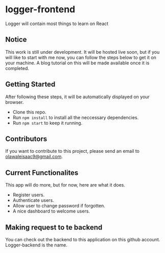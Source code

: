 # logger-frontend
Logger will contain most things to learn on React

## Notice
This work is still under development. It will be hosted live soon, but if you will like to start with me now, you can follow the steps below to get it on your machine. A blog tutorial on this will be made available once it is completed. 

## Getting Started
After following these steps, it will be automatically displayed on your browser.

* Clone this repo.
* Run `npm install` to install all the neccessary dependencies.
* Run `npm start` to keep it running.

## Contributors
If you want to contribute to this project, please send an email to olawaleisaac9@gmail.com.

## Current Functionalites
This app will do more, but for now, here are what it does.

* Register users.
* Authenticate users.
* Allow user to change password if forgotten.
* A nice dashboard to welcome users.

## Making request to te backend
You can check out the backend to this application on this github account. Logger-backend is the name.


